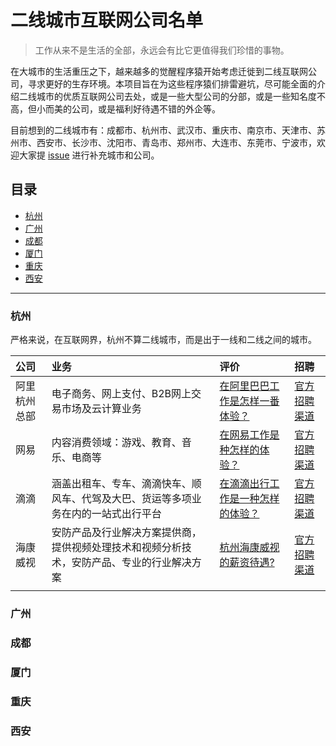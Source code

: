 # 二线城市互联网公司名单

> 工作从来不是生活的全部，永远会有比它更值得我们珍惜的事物。

在大城市的生活重压之下，越来越多的觉醒程序猿开始考虑迁徙到二线互联网公司，寻求更好的生存环境。本项目旨在为这些程序猿们排雷避坑，尽可能全面的介绍二线城市的优质互联网公司去处，或是一些大型公司的分部，或是一些知名度不高，但小而美的公司，或是福利好待遇不错的外企等。

目前想到的二线城市有：成都市、杭州市、武汉市、重庆市、南京市、天津市、苏州市、西安市、长沙市、沈阳市、青岛市、郑州市、大连市、东莞市、宁波市，欢迎大家提 [issue](https://github.com/Dikea/awesome-company/issues) 进行补充城市和公司。

## 目录

* [杭州](#杭州)
* [广州](#广州)
* [成都](#成都)
* [厦门](#厦门)
* [重庆](#重庆)
* [西安](#西安)

---

###  杭州

严格来说，在互联网界，杭州不算二线城市，而是出于一线和二线之间的城市。

| 公司         | 业务                                                         | 评价                                                         | 招聘                                                    |
| :----------- | :----------------------------------------------------------- | :----------------------------------------------------------- | :------------------------------------------------------ |
| 阿里杭州总部 | 电子商务、网上支付、B2B网上交易市场及云计算业务              | [在阿里巴巴工作是怎样一番体验？](https://www.zhihu.com/question/22394450/answer/1404237834) | [官方招聘渠道](https://talent.alibaba.com/)             |
| 网易         | 内容消费领域：游戏、教育、音乐、电商等                       | [在网易工作是种怎样的体验？](https://www.zhihu.com/question/24781178/answer/285370525) | [官方招聘渠道](https://hr.163.com/)                     |
| 滴滴         | 涵盖出租车、专车、滴滴快车、顺风车、代驾及大巴、货运等多项业务在内的一站式出行平台 | [在滴滴出行工作是一种怎样的体验？](https://www.zhihu.com/question/28692674/answer/151808069) | [官方招聘渠道](https://talent.didiglobal.com/)          |
| 海康威视     | 安防产品及行业解决方案提供商，提供视频处理技术和视频分析技术，安防产品、专业的行业解决方案 | [杭州海康威视的薪资待遇?](https://www.zhihu.com/question/31379626/answer/765344046) | [官方招聘渠道](https://talent.hikvision.com/home/index) |
|              |                                                              |                                                              |                                                         |



### 广州





### 成都



### 厦门



### 重庆



### 西安







